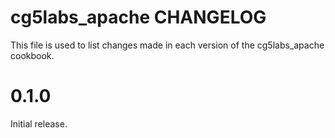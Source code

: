 # cg5labs_apache CHANGELOG

This file is used to list changes made in each version of the cg5labs_apache cookbook.

# 0.1.0

Initial release.

